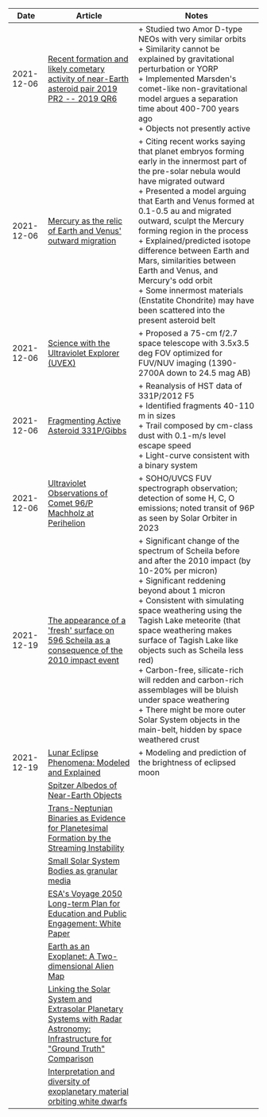| Date | Article | Notes | 
| ---- | ---- | ---- |
| 2021-12-06 | [Recent formation and likely cometary activity of near-Earth asteroid pair 2019 PR2 -- 2019 QR6](https://arxiv.org/abs/2112.01681) | + Studied two Amor D-type NEOs with very similar orbits <br> + Similarity cannot be explained by gravitational perturbation or YORP <br> + Implemented Marsden's comet-like non-gravitational model argues a separation time about 400-700 years ago <br> + Objects not presently active |
| 2021-12-06 | [Mercury as the relic of Earth and Venus' outward migration](https://arxiv.org/abs/2112.00044) | + Citing recent works saying that planet embryos forming early in the innermost part of the pre-solar nebula would have migrated outward <br> + Presented a model arguing that Earth and Venus formed at 0.1-0.5 au and migrated outward, sculpt the Mercury forming region in the process <br> + Explained/predicted isotope difference between Earth and Mars, similarities between Earth and Venus, and Mercury's odd orbit <br> + Some innermost materials (Enstatite Chondrite) may have been scattered into the present asteroid belt |
| 2021-12-06 | [Science with the Ultraviolet Explorer (UVEX)](https://arxiv.org/abs/2111.15608) | + Proposed a 75-cm f/2.7 space telescope with 3.5x3.5 deg FOV optimized for FUV/NUV imaging (1390-2700A down to 24.5 mag AB) |
| 2021-12-06 | [Fragmenting Active Asteroid 331P/Gibbs](https://arxiv.org/abs/2111.09900) | + Reanalysis of HST data of 331P/2012 F5 <br> + Identified fragments 40-110 m in sizes <br> + Trail composed by cm-class dust with 0.1-m/s level escape speed <br> + Light-curve consistent with a binary system |
| 2021-12-06 | [Ultraviolet Observations of Comet 96/P Machholz at Perihelion](https://arxiv.org/abs/2111.15644) | + SOHO/UVCS FUV spectrograph observation; detection of some H, C, O emissions; noted transit of 96P as seen by Solar Orbiter in 2023 |
| 2021-12-19 | [The appearance of a 'fresh' surface on 596 Scheila as a consequence of the 2010 impact event](https://arxiv.org/abs/2112.04672) | + Significant change of the spectrum of Scheila before and after the 2010 impact (by 10-20% per micron) <br> + Significant reddening beyond about 1 micron <br> + Consistent with simulating space weathering using the Tagish Lake meteorite (that space weathering makes surface of Tagish Lake like objects such as Scheila less red) <br> + Carbon-free, silicate-rich will redden and carbon-rich assemblages will be bluish under space weathering <br> + There might be more outer Solar System objects in the main-belt, hidden by space weathered crust | 
| 2021-12-19 | [Lunar Eclipse Phenomena: Modeled and Explained](https://arxiv.org/abs/2112.08966) | + Modeling and prediction of the brightness of eclipsed moon |
| | [Spitzer Albedos of Near-Earth Objects](https://arxiv.org/abs/1906.07284) |
| | [Trans-Neptunian Binaries as Evidence for Planetesimal Formation by the Streaming Instability](https://arxiv.org/abs/1906.11344) |
| | [Small Solar System Bodies as granular media](https://arxiv.org/abs/1907.02615) |
| | [ESA's Voyage 2050 Long-term Plan for Education and Public Engagement: White Paper](https://arxiv.org/abs/1908.01546) |
| | [Earth as an Exoplanet: A Two-dimensional Alien Map](https://arxiv.org/abs/1908.04350) |
| | [Linking the Solar System and Extrasolar Planetary Systems with Radar Astronomy: Infrastructure for "Ground Truth" Comparison](https://arxiv.org/abs/1908.05171) |
| | [Interpretation and diversity of exoplanetary material orbiting white dwarfs](https://arxiv.org/abs/1908.08047) |
